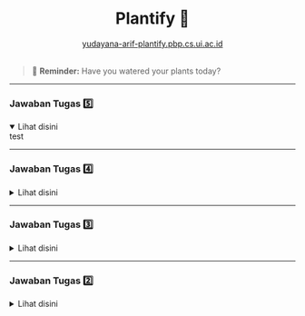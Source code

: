 # <center>Plantify :deciduous_tree:</center>

<center>
    <a href="http://yudayana-arif-plantify.pbp.cs.ui.ac.id/" target="_blank">
        yudayana-arif-plantify.pbp.cs.ui.ac.id
    </a>
    <br>
</center>
<br>

> :sunflower: **Reminder:** Have you watered your plants today?

---

### Jawaban Tugas :five:

<details open>
    <summary>Lihat disini</summary>
    test
</details>

---

### Jawaban Tugas :four:

<details>
    <summary>Lihat disini</summary>

##### 1. Apa perbedaan antara HttpResponseRedirect() dan redirect()

Perbedaan antara `HttpResponseRedirect()` dan `redirect()` adalah bahwa `HttpResponseRedirect()` merupakan response berbentuk Class dan dapat dimodifikasi sesuai kebutuhan agar aplikasi dapat mengembalikan response dengan fungsi tertentu.

`redirect()` itu sendiri didesain untuk mengembalikan sebuah `HttpResponseRedirect()`, tetapi dengan menggunakan pemanggilan fungsi `redirect()`, navigasi terhadap suatu link dapat dilakukan dengan lebih fleksibel, seperti melalui string URL, nama sebuah view, atau objek model.

##### 2. Jelaskan cara kerja penghubungan model Product dengan User!

Penghubungan model Product (dalam aplikasi Plantify adalah `TropicalPlant`) dengan User dilakukan dengan menambahkan field baru pada model Product tersebut yang merepresentasikan hubungan dengan seorang User.

Dengan menghubungkan sebuah User dengan Product, telah dibuat jenis relasi yaitu many-to-one relationship yang berarti seorang User dapat memiliki banyak Product.

##### 3. Apa perbedaan antara authentication dan authorization, apakah yang dilakukan saat pengguna login? Jelaskan bagaimana Django mengimplementasikan kedua konsep tersebut.

Authentication dan Authorization adalah dua konsep yang berbeda tetapi sering dianggap sama oleh banyak programmer.

Authentication merupakan proses untuk memperjelas peran suatu pengguna terhadap aplikasi yang sedang digunakan. Dalam kasus ini, aplikasi ingin mengetahui siapa pengguna yang sedang mengaksesnya dan apa perannya di dalam aplikasi ini.

Authorization adalah proses dimana aplikasi menentukan peran apa yang dapat mengakses suatu sumber daya dalam aplikasi tersebut. Sebagai contoh, mungkin seorang dengan peran User tidak memiliki akses terhadap aksi administratif dari suatu aplikasi, sementara pengguna dengan peran Admin dapat mengaksesnya.

##### 4. Bagaimana Django mengingat pengguna yang telah login? Jelaskan kegunaan lain dari cookies dan apakah semua cookies aman digunakan?

Django mengingat pengguna yang telah login dengan membuat sebuah session storage pada server yang menyimpan seluruh user yang telah login kepada aplikasi tersebut. Django kemudian mengirimkan ID dari session tersebut kepada user yang login tersebut. Perlu diperhatikan bahwa session ID bersifat unik dan berfungsi untuk mengidentifikasi user pada aplikasi Django tersebut.

Session ID yang dikirimkan oleh server kemudian disimpan oleh browser yang menerimanya di dalam penyimpanan bernama cookies. Sang user kemudian dapat mencantumkan session ID ini di request-request yang dikirimkan kepada aplikasi sebagai bentuk authentication dan authorization terhadap peran user dalam aplikasi tersebut.

Selain untuk menyimpan session ID, cookies biasanya digunakan untuk menyimpan preferensi dari pengguna aplikasi agar saat user kembali ke web tersebut setelah waktu yang lama, aplikasi masih dapat mengingat preferensi user tersebut sejak terakhir kali menggunakannya.

##### 5. Jelaskan bagaimana cara kamu mengimplementasikan checklist di atas secara step-by-step (bukan hanya sekadar mengikuti tutorial).

- [x] Mengimplementasikan fungsi registrasi, login, dan logout untuk memungkinkan pengguna untuk mengakses aplikasi sebelumnya dengan lancar.

  1. Pengimplementasian fungsi registrasi, login, dan logout dimulai dengan menambahkan ketiga fungsionalitas tersebut di file `views.py`:

  ```python
  def register(request):
      form = UserCreationForm()

      if request.method == "POST":
          form = UserCreationForm(request.POST)
          if form.is_valid():
              form.save()
              messages.success(request, "Your account has successfully been created!")
              return redirect("main:login")

      context = {"form": form}
      return render(request, "register.html", context)


  def login_user(request):
      if request.method == "POST":
          form = AuthenticationForm(data=request.POST)

          if form.is_valid():
              user = form.get_user()
              login(request, user)
              response = HttpResponseRedirect(reverse("main:show_main"))
              response.set_cookie("last_login", str(datetime.datetime.now()))
              return response

      else:
          form = AuthenticationForm(request)
      context = {"form": form}
      return render(request, "login.html", context)


  def logout_user(request):
      logout(request)
      response = HttpResponseRedirect(reverse("main:login"))
      response.delete_cookie("last_login")
  ```

  2. Membuat 2 template HTML baru yaitu `register.html` dan `login.html` yang berfungsi sebagai form register dan login untuk aplikasi

  3. Menambahkan fungsionalitas dari `views.py` ke file `urls.py` untuk meng-ekspose fungsi-fungsi tersebut.

  ```python
  urlpatterns = [
      ...
      path("register/", register, name="register"),
      path("login/", login_user, name="login"),
      path("logout/", logout_user, name="logout"),
  ]
  ```

  4. Terakhir, menambahkan tag baru di file `main.html` yang berfungsi sebagai tombol logout dari halaman utama:

  ```html
  <a href="{% url 'main:logout' %}">
    <button>Logout</button>
  </a>
  ```

- [x] Membuat dua akun pengguna dengan masing-masing tiga dummy data menggunakan model yang telah dibuat pada aplikasi sebelumnya untuk setiap akun di lokal.
      Pembuatan akun dilakukan dengan me-register ke aplikasi dengan 2 identitas berbeda, kemudian menambahkan tiga dummy data untuk setiap akun tersebut.
- [x] Menghubungkan model Product dengan User.

  Menghubungkan model Product (dalam aplikasi Plantify adalah model TropicalPlant) dilakukan dengan menambahkan field baru di model tersebut:

  ```python
  class TropicalPlant(models.Model):
      id = models.UUIDField(primary_key=True, default=uuid.uuid4, editable=False)
      user = models.ForeignKey(User, on_delete=models.CASCADE)
      name = models.CharField(max_length=255)
      price = models.IntegerField()
      description = models.TextField()
      weight = models.FloatField()
      created_at = models.DateTimeField(auto_now_add=True)
  ```

  Model di atas ditambahkan field baru yaitu `user` yang mereferensikan terhadap seorang User dengan bantuan `ForeignKey()`. Dengan ini, telah terbuat relasi one-to-many yaitu setiap user dapat memiliki relasi dengan banyak instansi dari model ini.
  `on_delete=models.CASCADE` menyatakan bahwa jika suatu User di-delete, maka seluruh instansi dari TropicalPlant yang memiliki relasi terhadap User tersebut akan dihapus.

- [x] Menampilkan detail informasi pengguna yang sedang logged in seperti username dan menerapkan cookies seperti last login pada halaman utama aplikasi.

  Informasi tentang pengguna yang sedang login dapat diakses melalui request yang dikirimkan kepada aplikasi. Seperti contoh, dapat dilihat pada fungsi `show_main()` bahwa:

  ```python
  def show_main(request):
      tropical_plant_entries = TropicalPlant.objects.filter(user=request.user)
      context = {
          "app_name": "Plantify Shop",
          "name": request.user.username,
          "class": "PBP-D",
          "npm": "2306215160",
          "tropical_plants": tropical_plant_entries,
          "last_login": request.COOKIES["last_login"],
      }

      return render(request, "main.html", context)
  ```

  Data `name` dapat diambil dari objek user yang mengirim request tersebut, sedangkan `last_login` dapat diakses berdasarkan cookies yang telah tersimpan di browser pengguna dan dicantumkan bersama dengan request yang dikirim oleh user.

</details>

---

### Jawaban Tugas :three:

<details>
    <summary>Lihat disini</summary>

##### 1. Jelaskan mengapa kita memerlukan _data delivery_ dalam pengimplementasian sebuah platform?

Data delivery dibutuhkan dalam implementasi sebuah platform agar dapat tercipta sebuah app yang bersifat dinamik, interaktif, dan dapat membawa pengalaman yang menyesuaikan kepada pengguna platform.

Dengan data delivery, sebuah aplikasi dapat menerima dan menyimpan data yang diberikan oleh pengguna, membuka banyak kemungkinan terhadap fitur-fitur yang dapat dibawa oleh aplikasi tersebut.

##### 2. Menurutmu, mana yang lebih baik antara XML dan JSON? Mengapa JSON lebih populer dibandingkan XML?

Menurut saya, kedua format tersebut memiliki kelebihan dan kekurangannya masing-masing. Tetapi untuk kebanyakan aplikasi modern, JSON adalah format yang lebih populer dan umum digunakan.

Hal ini dikarenakan format JSON yang menggunakan pasangan key-value untuk menyimpan data sehingga lebih mudah untuk dibaca dibandingkan dengan XML yang menggunakan opening dan closing tags, membuat isinya lebih sulit untuk dibaca.

Akibat dari sintaksnya yang lebih simpel, JSON juga secara umum memiliki ukuran file yang lebih kecil jika dibandingkan dengan XML, sehingga _data delivery_ dapat berjalan dengan lebih lancar dan dengan performa yang lebih baik.

Walaupun JSON memang pilihan terbaik secara umum, XML masih memiliki kelebihan dari JSON di situasi tertentu, seperti saat dibutuhkan format dokumen yang lebih kompleks atau saat diperlukannya metadata dari sebuah dokumen.

##### 3. Jelaskan fungsi dari method `is_valid()` pada form Django dan mengapa kita membutuhkan method tersebut?

Method `is_valid()` berfungsi untuk melakukan validasi terhadap data form yang sudah disubmit ke dalam form tersebut. Method tersebut dijalankan setiap sebuah request dikirim melalui form, memastikan bahwa data yang dimasukkan sesuai dengan apa yang seharusnya diterima.

> Contoh:
>
> > Di form aplikasi Plantify terdapat field yaitu 'price' yang menerima input berupa integer.
> > Apabila input yang dimasukkan berupa huruf alfabet, maka form tidak akan menyimpan datanya, tetapi melempar sebuah error terhadap field 'price' tersebut.

##### 4. Mengapa kita membutuhkan 'csrf_token' saat membuat form di Django? Apa yang dapat terjadi jika kita tidak menambahkan 'csrf_token' pada form Django? Bagaimana hal tersebut dapat dimanfaatkan oleh penyerang?

'csrf_token' pada form Django berfungsi untuk meningkatkan keamanan dari interaksi antara pengguna dengan aplikasi yang sedang digunakannya. Lebih spesifik lagi, token tersebut berfungsi untuk menghindari serangan CSRF (Cross Site Request Forgery).

Serangan CSRF adalah sebuah serangan dimana sang penyerang dapat memanfaatkan kredensial autentikasi pengguna aplikasi untuk mengirim request di luar kendali si pengguna. Hal ini dilakukan dengan mencantumkan cookies dari sesi autentikasi yang dimiliki oleh pengguna kepada request yang dikirim oleh si penyerang, sehingga aplikasi menganggap bahwa request tersebut datang dari si pengguna (bukan penyerang).

'csrf_token' dapat menanggulangi kejadian ini dengan melakukan generasi token csrf unik di form yang ingin disubmit. Kemudian saat sebuah request dikirim, Django dapat menyocokkan token yang dikirim dengan yang sudah ada pada aplikasi untuk memastikan bahwa request tersebut datang dari sumber yang terpercaya (yaitu formnya).

Token ini berbeda dengan cookies yang menyimpan data sesi autentikasi karena token ini diletakkan di form yang diberikan kepada pengguna, sehingga penyerang tidak dapat mengakses form ini dengan trik licik. Tanpa adanya token ini, aplikasi tidak dapat memastikan bahwa request yang diterima memang datang dari si pengguna atau rekayasa sang penyerang.

##### 5. Jelaskan bagaimana cara kamu mengimplementasikan checklist di atas secara step-by-step (bukan hanya sekadar mengikuti tutorial).

- [x] Membuat input form untuk menambahkan objek model pada app sebelumnya. <br>

  1. Membuat sebuah class untuk form input data

  ```python
  class TropicalPlantEntryForm(ModelForm):
      class Meta:
          model = TropicalPlant
          fields = ["name", "price", "description", "weight"]
  ```

  2. Membuat fungsi untuk menampilkan dan menerima data submit dari form berdasarkan class form yang sudah dibuat sebelumnya

  ```python
  def add_tropical_plant(request):
      form = TropicalPlantEntryForm(request.POST or None)

      if form.is_valid() and request.method == "POST":
          form.save()
          return redirect("main:show_main")

      context = {"form": form}
      return render(request, "add_tropical_plant.html", context)
  ```

  3. Menambahkan URL yang menampilkan form tersebut

  ```python
  urlpatterns = [
      ...
      path("add-tropical-plant/", add_tropical_plant, name="add_tropical_plant"),
  ]
  ```

  4. Membuat template HTML untuk form input yang akan diberikan ke pengguna

  ```html
  {% extends 'base.html' %} {% block content %}
  <h1>Add New Tropical Plant</h1>

  <form method="POST">
    {% csrf_token %}
    <table>
      {{ form.as_table }}
      <tr>
        <td></td>
        <td>
          <input type="submit" value="Add Tropical Plant" />
        </td>
      </tr>
    </table>
  </form>

  {% endblock %}
  ```

- [x] Tambahkan 4 fungsi views baru untuk melihat objek yang sudah ditambahkan dalam format XML, JSON, XML by ID, dan JSON by ID. <br>
      Fungsi-fungsi di bawah ini ditambahkan di file views.py untuk menampilkan data yang terdapat dalam aplikasi. Data disediakan dalam format JSON atau XML, dan dalam jumlah banyak atau hanya satu saja.

  ```python
  def get_tropical_plants_xml(request):
      plants = TropicalPlant.objects.all()
      return HttpResponse(
          serializers.serialize("xml", plants), content_type="application/xml"
      )


  def get_tropical_plants_json(request):
      plants = TropicalPlant.objects.all()
      return HttpResponse(
          serializers.serialize("json", plants), content_type="application/json"
      )


  def get_tropical_plant_xml(request, id):
      plant = TropicalPlant.objects.filter(pk=id)
      return HttpResponse(
          serializers.serialize("xml", plant), content_type="application/xml"
      )


  def get_tropical_plant_json(request, id):
      plant = TropicalPlant.objects.filter(pk=id)
      return HttpResponse(
          serializers.serialize("json", plant), content_type="application/json"
      )
  ```

- [x] Membuat routing URL untuk masing-masing views yang telah ditambahkan pada poin 2. <br>
      URL ditambahkan di file urls.py di dalam folder main untuk mengakses views yang ada pada poin 2.
  ```python
  urlpatterns = [
      ...
      path(
          "tropical-plant-xml/", get_tropical_plants_xml, name="get_tropical_plants_xml"
      ),
      path(
          "tropical-plant-json/",
          get_tropical_plants_json,
          name="get_tropical_plants_json",
      ),
      path(
          "tropical-plant-xml/<str:id>/",
          get_tropical_plant_xml,
          name="get_tropical_plant_xml",
      ),
      path(
          "tropical-plant-json/<str:id>/",
          get_tropical_plant_json,
          name="get_tropical_plant_json",
      ),
  ]
  ```

#### Screenshot Insomnia dari URL

- XML All
  ![xml](https://github.com/user-attachments/assets/9a933278-4d8f-40e3-9edb-65edae18e54d)
- XML One
  ![xml-spec](https://github.com/user-attachments/assets/05fb2c9c-73f8-428b-872f-fbea0afb9b18)
- JSON All
  ![json](https://github.com/user-attachments/assets/46f02245-2422-4c29-b721-0fc76f55e60e)
- JSON One
  ![json-spec](https://github.com/user-attachments/assets/2632d1e0-86e9-4df3-988a-1fb5e9b8a2f6)

</details>

---

### Jawaban Tugas :two:

<details>
    <summary>Lihat disini</summary>

### <ins>1. Cara saya mengimplementasikan checklist yaitu dengan</ins>:

1. Membuat proyek baru dengan menginisasi Python Virtual Environment baru untuk memisahkan package dan dependensi dari proyek, kemudian dilanjut dengan membuat proyek Django bernama "plantify" menggunakan command line tool yang dimiliki oleh Django itu sendiri.
2. Pembuatan aplikasi dengan nama 'main' dilakukan dengan menggunakan command line tool Django juga, yaitu dengan command startapp diikuti dengan nama aplikasinya yaitu 'main' untuk membuat sebuah folder yaitu app main.
3. Routing proyek dimulai dengan menambahkan host-host tertentu seperti localhost dan URL PWS untuk memberi akses ke aplikasi melalui endpoint tersebut, kemudian dilakukan modifikasi terhadap urls.py di folder aplikasi utama dan folder aplikasi main. Saya memutuskan untuk meletakkan aplikasi main di dalam rute 'home/'.
4. Membuat model di aplikasi main dilakukan dengan memodifikasi file models.py yang terdapat dalam folder main. Setiap atribut dalam model tersebut juga telah diberikan tipe data yang sesuai dengan atributnya.
5. Untuk mengembalikan template HTML yang sudah dibuat di aplikasi main, perlu ditambahkan fungsi di dalam file views.py yang akan mengatur rendering file HTML statis sesuai dengan konteks yang sudah diberikan di dalam fungsi tersebut juga. Di konteks tersebut, saya tambahkan nama aplikasi, nama saya, npm saya, dan kelas pbp yang saya ambil.
6. Kemudian untuk menyocokkan url terhadap fungsi yang sudah dibuat, saya melakukan routing di file urls.py di dalam folder main untuk menjalankan fungsi di views.py jika sub-URL di aplikasi main tersebut terkena request pada segmen ''. Sehingga fungsi tersebut akan jalan jika diminta path 'home/'.
7. Deployment ke PWS saya lakukan dengan membuat proyek baru di website PWS dan menambahkan URL PWS sebagai salah satu lokasi upstream repo git saya, sehingga saya dapat melakukan deploy aplikasi saya dengan melakukan push menuju upstream URL tersebut yaitu pws.
8. README.md ini saya buat dengan penjelasan saya sendiri dan bantuan menulis dari cheatsheet markdown.

### <ins>2. Bagan yang berisi request client ke aplikasi web Django serta penjelasan</ins>

![bagan](https://github.com/user-attachments/assets/ba5a124a-ede3-428d-9bf0-95c4d9bca242)

### <ins>3. Apa itu git</ins>?

Git adalah sebuah software yang berjalan di suatu mesin lokal dan berfungsi menyimpan perubahan-perubahan terhadap suatu proyek pemrograman (tidak selalu).
Dengan ini, terdapat dokumentasi yang lengkap untuk proyek yang dikerjakan serta memungkinkan adanya kolaborasi berbagai pihak dalam proyek tersebut.

### <ins>4. Mengapa framework Django digunakan untuk pembelajaran</ins>?

Django dipilih karena sudah terdapat battery di dalamnya yang dapat memudahkan pengembangan aplikasi perangkat lunak dengan mudah dan cepat.
Selain itu, Django sudah memiliki database lengkap dengan ORM yang memungkinkan akses terhadap database dengan lebih intuitif dan cocok bagi pemula.

### <ins>5. Mengapa model Django disebut sebagai ORM?</ins>

Model Django disebut ORM (Object-Relational Mapping) karena interaksi aplikasi dengan database tidak menggunakan SQL secara langsung, tetapi menggunakan pemodelan OOP sehingga bersifat lebih intuitif dan lebih aman untuk aplikasi perangkat lunak.

</details>
